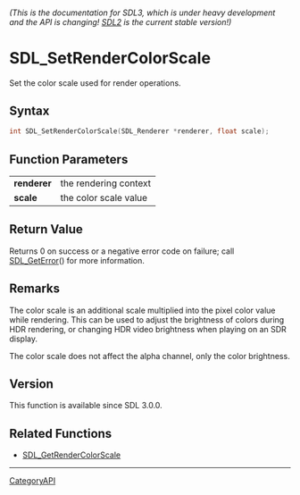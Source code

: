 ###### (This is the documentation for SDL3, which is under heavy development and the API is changing! [SDL2](https://wiki.libsdl.org/SDL2/) is the current stable version!)
# SDL_SetRenderColorScale

Set the color scale used for render operations.

## Syntax

```c
int SDL_SetRenderColorScale(SDL_Renderer *renderer, float scale);

```

## Function Parameters

|                  |                       |
| ---------------- | --------------------- |
| **renderer**     | the rendering context |
| **scale**        | the color scale value |

## Return Value

Returns 0 on success or a negative error code on failure; call
[SDL_GetError](SDL_GetError)() for more information.

## Remarks

The color scale is an additional scale multiplied into the pixel color
value while rendering. This can be used to adjust the brightness of colors
during HDR rendering, or changing HDR video brightness when playing on an
SDR display.

The color scale does not affect the alpha channel, only the color
brightness.

## Version

This function is available since SDL 3.0.0.

## Related Functions

* [SDL_GetRenderColorScale](SDL_GetRenderColorScale)

----
[CategoryAPI](CategoryAPI)

